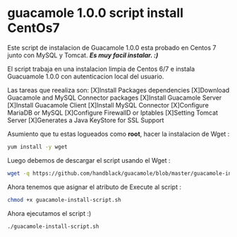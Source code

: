 # guacamole 1.0.0 script install CentOs7
Este script de instalacion de Guacamole 1.0.0 esta probado en Centos 7 junto con MySQL y Tomcat. 
**_Es muy facil instalar. :)_**

El script trabaja en una instalacion limpia de Centos 6/7 e instala Guacuamole 1.0.0 con autenticacion local del usuario.

Las tareas que reealiza son:
[X]Install Packages dependencies
[X]Download Guacamole and MySQL Connector packages
[X]Install Guacamole Server
[X]Install Guacamole Client
[X]Install MySQL Connector
[X]Configure MariaDB or MySQL
[X]Configure FirewallD or Iptables
[X]Setting Tomcat Server
[X]Generates a Java KeyStore for SSL Support

Asumiento que tu estas logueados como **root**, hacer la instalacion de Wget :
```sh
yum install -y wget
```
Luego debemos de descargar el script usando el Wget :
```sh
wget -q https://github.com/handblack/guacamole/blob/master/guacamole-install-script.sh
```
Ahora tenemos que asignar el atributo de Execute al script :
```sh
chmod +x guacamole-install-script.sh
```
Ahora ejecutamos el script  :)
```
./guacamole-install-script.sh
```
